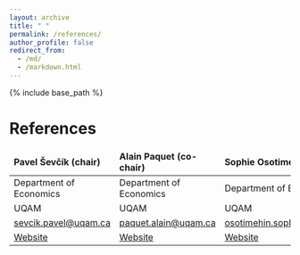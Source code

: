 ```yaml
--- 
layout: archive
title: " "
permalink: /references/
author_profile: false
redirect_from: 
  - /md/
  - /markdown.html
---
```


{% include base_path %}

References
======
<style>
td, th {
   border: none!important;
}
</style>

| Pavel Ševčík (chair)  | Alain Paquet (co-chair)  | Sophie Osotimehin  | Julien Martin  |
|:--------|:-------|:--------|:--------|
| Department of Economics    | Department of Economics    | Department of Economics   |  Department of Economics   |
| UQAM   | UQAM   | UQAM   | UQAM   |
|  [sevcik.pavel@uqam.ca](sevcik.pavel@uqam.ca)   | [paquet.alain@uqam.ca](paquet.alain@uqam.ca)   | [osotimehin.sophie@uqam.ca](osotimehin.sophie@uqam.ca)   | [martin.julien@uqam.ca](martin.julien@uqam.ca)   |
| [Website](http://www.sevcik.uqam.ca/)    | [Website](https://professeurs.uqam.ca/professeur/paquet.alain/)   | [Website](https://sites.google.com/site/sosotimehin/)    | [Website](https://www.julienmartin.eu/)    |

